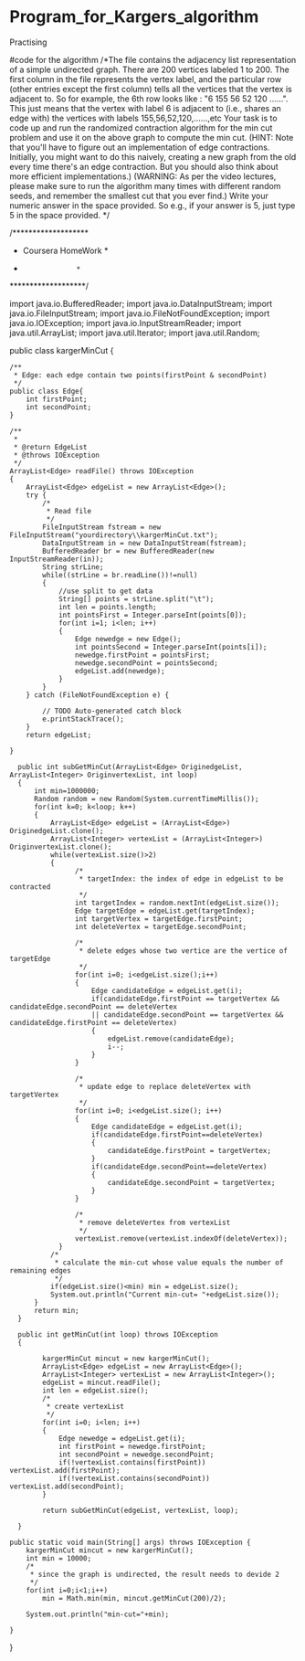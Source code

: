 # Program_for_Kargers_algorithm
Practising

#code for the algorithm
/*The file contains the adjacency list representation of a simple undirected graph. There are 200 vertices labeled 1 to 200. The first column in the file represents the vertex label, and the particular row (other entries except the first column) tells all the vertices that the vertex is adjacent to. So for example, the 6th row looks like : "6	155	56	52	120	......". This just means that the vertex with label 6 is adjacent to (i.e., shares an edge with) the vertices with labels 155,56,52,120,......,etc
Your task is to code up and run the randomized contraction algorithm for the min cut problem and use it on the above graph to compute the min cut. (HINT: Note that you'll have to figure out an implementation of edge contractions. Initially, you might want to do this naively, creating a new graph from the old every time there's an edge contraction. But you should also think about more efficient implementations.) (WARNING: As per the video lectures, please make sure to run the algorithm many times with different random seeds, and remember the smallest cut that you ever find.) Write your numeric answer in the space provided. So e.g., if your answer is 5, just type 5 in the space provided.
*/

/*******************
*    Coursera HomeWork   *
*                  *
*******************/

import java.io.BufferedReader;
import java.io.DataInputStream;
import java.io.FileInputStream;
import java.io.FileNotFoundException;
import java.io.IOException;
import java.io.InputStreamReader;
import java.util.ArrayList;
import java.util.Iterator;
import java.util.Random;


public class kargerMinCut {

	/**
	 * Edge: each edge contain two points(firstPoint & secondPoint) 
	 */
	public class Edge{
		int firstPoint;
		int secondPoint;
	}
	
	/**
	 * 
	 * @return EdgeList
	 * @throws IOException
	 */
	ArrayList<Edge> readFile() throws IOException
	{
		ArrayList<Edge> edgeList = new ArrayList<Edge>();
		try {
			/*
			 * Read file
			 */
			FileInputStream fstream = new FileInputStream("yourdirectory\\kargerMinCut.txt");
			DataInputStream in = new DataInputStream(fstream);
			BufferedReader br = new BufferedReader(new InputStreamReader(in));
			String strLine;
			while((strLine = br.readLine())!=null)
			{
				//use split to get data
				String[] points = strLine.split("\t");
				int len = points.length;
				int pointsFirst = Integer.parseInt(points[0]);
				for(int i=1; i<len; i++)
				{
					Edge newedge = new Edge();
					int pointsSecond = Integer.parseInt(points[i]);
					newedge.firstPoint = pointsFirst;
					newedge.secondPoint = pointsSecond;
					edgeList.add(newedge);
				}
			}
		} catch (FileNotFoundException e) {
			
			// TODO Auto-generated catch block
			e.printStackTrace();
		}
		return edgeList;
		
	}
	  
	  public int subGetMinCut(ArrayList<Edge> OriginedgeList, ArrayList<Integer> OriginvertexList, int loop)
	  {
		  int min=1000000;
		  Random random = new Random(System.currentTimeMillis());
		  for(int k=0; k<loop; k++)
		  {
			  ArrayList<Edge> edgeList = (ArrayList<Edge>) OriginedgeList.clone();
			  ArrayList<Integer> vertexList = (ArrayList<Integer>) OriginvertexList.clone();
			  while(vertexList.size()>2)
			  {
					/*
					 * targetIndex: the index of edge in edgeList to be contracted
					 */
					int targetIndex = random.nextInt(edgeList.size());			
					Edge targetEdge = edgeList.get(targetIndex);
					int targetVertex = targetEdge.firstPoint;
					int deleteVertex = targetEdge.secondPoint;
									
					/*
					 * delete edges whose two vertice are the vertice of targetEdge
					 */
					for(int i=0; i<edgeList.size();i++)
					{
						Edge candidateEdge = edgeList.get(i);
						if(candidateEdge.firstPoint == targetVertex && candidateEdge.secondPoint == deleteVertex 
						|| candidateEdge.secondPoint == targetVertex && candidateEdge.firstPoint == deleteVertex)
						{
							edgeList.remove(candidateEdge);
							i--;
						}
					}
					
					/*
					 * update edge to replace deleteVertex with targetVertex
					 */
					for(int i=0; i<edgeList.size(); i++)
					{
						Edge candidateEdge = edgeList.get(i);
						if(candidateEdge.firstPoint==deleteVertex)
						{
							candidateEdge.firstPoint = targetVertex;
						}
						if(candidateEdge.secondPoint==deleteVertex)
						{
							candidateEdge.secondPoint = targetVertex;
						}								
					}
					
					/*
					 * remove deleteVertex from vertexList
					 */
					vertexList.remove(vertexList.indexOf(deleteVertex));
				}
			  /*
			   * calculate the min-cut whose value equals the number of remaining edges
			   */
			  if(edgeList.size()<min) min = edgeList.size();
			  System.out.println("Current min-cut= "+edgeList.size());
		  }
		  return min;
	  }
	 
	  public int getMinCut(int loop) throws IOException
	  {
		    
			kargerMinCut mincut = new kargerMinCut();
			ArrayList<Edge> edgeList = new ArrayList<Edge>();
			ArrayList<Integer> vertexList = new ArrayList<Integer>();
			edgeList = mincut.readFile();
			int len = edgeList.size();
			/*
			 * create vertexList
			 */
			for(int i=0; i<len; i++)
			{
				Edge newedge = edgeList.get(i);
				int firstPoint = newedge.firstPoint;
				int secondPoint = newedge.secondPoint;
				if(!vertexList.contains(firstPoint)) vertexList.add(firstPoint);
				if(!vertexList.contains(secondPoint)) vertexList.add(secondPoint);		
			}
			
			return subGetMinCut(edgeList, vertexList, loop);
		  
	  }
	
	public static void main(String[] args) throws IOException {
		kargerMinCut mincut = new kargerMinCut();
		int min = 10000;
		/*
		 * since the graph is undirected, the result needs to devide 2
		 */
		for(int i=0;i<1;i++)
			min = Math.min(min, mincut.getMinCut(200)/2);
		
		System.out.println("min-cut="+min);
		
	}

}


